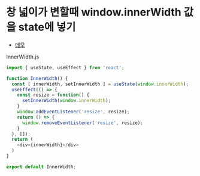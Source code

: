 # 창 넓이가 변할때 window.innerWidth 값을 state에 넣기

* [데모](https://ovdncids.github.io/react-curriculum/inner-width)

InnerWidth.js
```js
import { useState, useEffect } from 'react';

function InnerWidth() {
  const [ innerWidth, setInnerWidth ] = useState(window.innerWidth);
  useEffect(() => {
    const resize = function() {
      setInnerWidth(window.innerWidth);
    }
    window.addEventListener('resize', resize);
    return () => {
      window.removeEventListener('resize', resize);
    }
  }, []);
  return (
    <div>{innerWidth}</div>
  )
}

export default InnerWidth;
```
